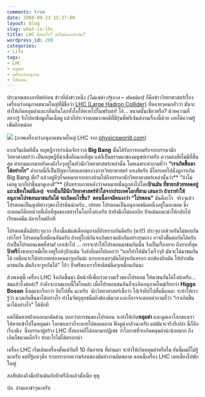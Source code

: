 ```yaml
---
comments: true
date: 2008-09-23 15:37:09
layout: blog
slug: what-is-lhc
title: LHC คืออะไร? ทำไมต้องกลัวกัน?
wordpress_id: 200
categories:
- Life
tags:
- LHC
- หลุมดำ
- เครื่องเร่งอนุภาค
- โปรตอน
---
```


ประมาณสองอาทิตย์ก่อน ข่าวที่ดังข่าวหนึ่ง _(ไม่แพ้ข่าวรัฐบาล – พันธมิตร)_ ก็คือข่าววิทยาศาสตร์เรื่องเครื่องเร่งอนุภาคขนาดใหญ่ที่มีชื่อว่า [LHC (Large Hadron Collider)](http://jusci.net/node/753) ที่หลายๆคนกลัวว่า มันจะทำให้เกิดหลุมดำและกลืนกินโลกทั้งใบให้หายไปในพริบตา! โอ้… ขนาดนั้นเชียวหรือ? ด้วยความที่อยากรู้ จึงไปหาข้อมูลในเน็ตดู แล้วก็ประจวบเหมาะพอดีที่มีรุ่นพี่พรีเซ้นต์งานเรื่องนี้ด้วย เลยได้ความรู้เพิ่มอีกหน่อย

![](http://physicsworld.com/blog/LHC.jpg)
(ภาพเครื่องเร่งอนุภาคขนาดใหญ่ LHC จาก [physicsworld.com](http://physicsworld.com/blog/2008/04/lhc_magnets_pass_test.html))

แรกเริ่มเดิมทีนั้น ทฤษฎีการกำเนิดจักรวาล **Big Bang** นั้นได้รับการยอมรับจากบรรดานักวิทยาศาสตร์ว่า เป็นทฤษฎีที่น่าเชื่อถือมากที่สุด แต่ก็เป็นธรรมดาของมนุษย์เราครับ ความสงสัยไม่มีที่สิ้นสุด คำถามมากมายยังคงดังวิ้งๆอยู่ในหัวนักวิทยาศาสตร์เหล่านั้น โดยเฉพาะคำถามที่ว่า **“เราเกิดขึ้นมาได้อย่างไร”** คำถามนี้ก็เป็นปัญหาโลกแตกของวงการวิทยาศาสตร์ แหงสิครับ มีใครเคยไปนั่งดูการเกิด Big Bang มั้ย? แล้วอยู่ดีๆก็จดหมายจากทางบ้านไปถึงบรรดานักวิทยาศาสตร์เหล่านั้นว่า** “ถ้าไม่เคยดู แกก็ทำขึ้นมาดูเองสิ”** (สืบทราบภายหลังว่าจดหมายนั้นถูกส่งไปโดย**ป้าแม้น **ที่ขายกล้วยทอดอยู่แถวเชียงใหม่นี่เอง)  จากนั้นก็มีนักวิทยาศาสตร์หัวใสจากประเทศโลกที่สาม เสนอว่า ถ้าเราทำให้อนุภาคโปรตอนมาชนกันได้ จะเกิดอะไรขึ้น?  ตอนนี้อาจมีคนงงว่า** “โปรตอน”** มันคือะไร  จริงๆแล้วโปรตอนเป็นญาติห่างๆของโปรตีนน่ะครับ.. เย้ยยย โปรตอนเป็นอนุภาคชนิดหนึ่งอยู่ในอะตอม ซึ่งอะตอมก็คือหน่วยที่เล็กที่สุดของสสารในโลกไงล่ะครับ ถ้ายังนึกไม่ออกอีก ป้าแม้นแนะนำให้กลับไปเรียนเคมีม.ปลายใหม่อีกที

โปรตอนนั้นมีประจุบวก เรื่องนี้แม้แต่เด็กอนุบาลก็ยังทราบกันดีครับ (หา!!) ประจุบวกด้วยกันไม่ชอบกันเท่าไหร่ โปรตอนก็เหมือนกันครับ ถ้าอยู่ใกล้กันจะเกิดแรงผลักกันอย่างรุนแรง อาจถึงขั้นตบกันได้ครับ ถ้าเป็นโปรตอนเพศที่สาม! เอาเข้าไป … การจะทำให้โปรตอนมาชนกันนั้น จึงเป็นเรื่องยาก ถึงยากที่สุด **ป้าศรี**ซึ่งขายบะหมี่เกี๊ยวอยู่ใกล้ๆป้าแม้น จึงส่งอีเมลไปบอกว่า “แกก็ทำให้มันวิ่งเร็วๆสิ มันจะได้มาชนกันได้ เหมือนจะให้กระเทยสองคนมาจูบกันน่ะ แกบอกเฉยๆมันไม่จูบกันหรอก แกต้องถีบมัน ให้ปากมันมาชนกัน มันถึงจะจูบกันได้” โอ้ว ป้าศรีของเราก็ซาดิสม์นิดๆเหมือนกันนะ

ด้วยเหตุนี้ เครื่อง LHC จึงเกิดขึ้นมา มีหน้าที่เพื่อเร่งความเร็วของโปรตอน ให้มาชนกันได้ไงล่ะครับ… ชนแล้วไงต่อล่ะ? กำลังจะถามแบบนี้ใช่ไหมล่ะ เมื่อโปรตอนชนกันก็จะเกิดอนุภาคใหม่เรียกว่า **Higgs Boson** ซึ่งผมจะเรียกว่า ฮิปโปสั้น นะครับ  นักวิทยาศาสตร์เชื่อว่า ไอ้เจ้าฮิปโปสั้นนี่แหละ จะทำให้เรารู้ว่า มวลเกิดขึ้นมาได้อย่างไร ทำไมวัตถุทุกชนืดถึงต้องมีมวล และก็อาจจะตอบคำถามที่ว่า “เราเกิดขึ้นมาได้อย่างไร” ได้ซักที

แต่ก็มีหลายฝ่ายออกมาคัดค้าน บอกว่าการชนของโปรตอน จะทำให้เกิด**หลุมดำ** และดูดเอาโลกของเราให้หายเข้าไปในหลุมดำ โลกของเราก็จะหายไปตลอดกาล ฟังดูน่ากลัวนะครับ แต่มันจะจริงรึเปล่า นี่ก็อีกเรื่องนึง  ซึ่งบรรดาผู้สร้าง LHC ทั้งหลายก็ได้ออกมาปฏิเสธ ว่าโอกาสที่จะเกิดหลุมดำน่ะน้อยมาก ถึงเกิดก็ขนาดเล็กจิ๋ว ทำอะไรไม่ได้หรอกน่า

เครื่อง LHC เริ่มเดินเครื่องตั้งแต่วันที่ 10 กันยายน ที่ผ่านมา จะทำให้เกิดหลุมดำหรือไม อันนี้ผมก็ไม่รู้นะครับ แต่ที่รู้แน่ๆคือ ระบบระบายความร้อนของมันทำงานผิดพลาด ตอนนี้เครื่อง LHC เลยเดี้ยงไปพักใหญ่

สงสัยต้องถึงมือป้าแม้นกับป้าศรีอีกแล้วมั้งเนี่ย หุหุ

ปล. อ่านเอาขำๆนะครับ
